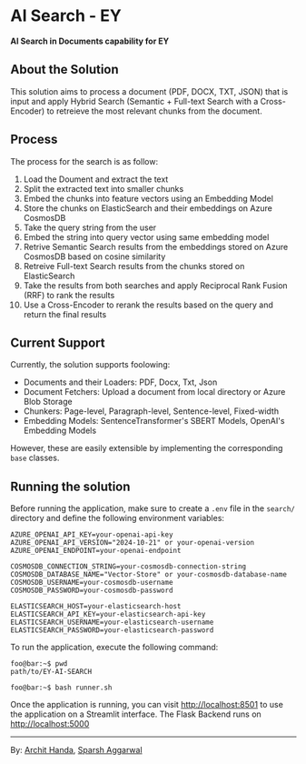 # AI Search - EY
**AI Search in Documents capability for EY**

## About the Solution
This solution aims to process a document (PDF, DOCX, TXT, JSON) that is input and apply Hybrid Search (Semantic + Full-text Search with a Cross-Encoder) to retreieve the most relevant chunks from the document.

## Process
The process for the search is as follow:
1. Load the Doument and extract the text
2. Split the extracted text into smaller chunks
3. Embed the chunks into feature vectors using an Embedding Model
4. Store the chunks on ElasticSearch and their embeddings on Azure CosmosDB
5. Take the query string from the user
6. Embed the string into query vector using same embedding model
7. Retrive Semantic Search results from the embeddings stored on Azure CosmosDB based on cosine similarity
8. Retreive Full-text Search results from the chunks stored on ElasticSearch
9. Take the results from both searches and apply Reciprocal Rank Fusion (RRF) to rank the results
10. Use a Cross-Encoder to rerank the results based on the query and return the final results

## Current Support
Currently, the solution supports foolowing:
- Documents and their Loaders: PDF, Docx, Txt, Json
- Document Fetchers: Upload a document from local directory or Azure Blob Storage
- Chunkers: Page-level, Paragraph-level, Sentence-level, Fixed-width
- Embedding Models: SentenceTransformer's SBERT Models, OpenAI's Embedding Models

However, these are easily extensible by implementing the corresponding `base` classes.

## Running the solution
Before running the application, make sure to create a `.env` file in the `search/` directory and define the following environment variables:

```.env
AZURE_OPENAI_API_KEY=your-openai-api-key
AZURE_OPENAI_API_VERSION="2024-10-21" or your-openai-version
AZURE_OPENAI_ENDPOINT=your-openai-endpoint

COSMOSDB_CONNECTION_STRING=your-cosmosdb-connection-string
COSMOSDB_DATABASE_NAME="Vector-Store" or your-cosmosdb-database-name
COSMOSDB_USERNAME=your-cosmosdb-username
COSMOSDB_PASSWORD=your-cosmosdb-password

ELASTICSEARCH_HOST=your-elasticsearch-host
ELASTICSEARCH_API_KEY=your-elasticsearch-api-key
ELASTICSEARCH_USERNAME=your-elasticsearch-username
ELASTICSEARCH_PASSWORD=your-elasticsearch-password
```

To run the application, execute the following command:

```console
foo@bar:~$ pwd
path/to/EY-AI-SEARCH

foo@bar:~$ bash runner.sh
```

Once the application is running, you can visit [http://localhost:8501](http://localhost:8501) to use the application on a Streamlit interface. The Flask Backend runs on [http://localhost:5000](http://localhost:5000)

---

By: [Archit Handa](https://www.github.com/Archit-Handa), [Sparsh Aggarwal](https://github.com/sparsh0303)